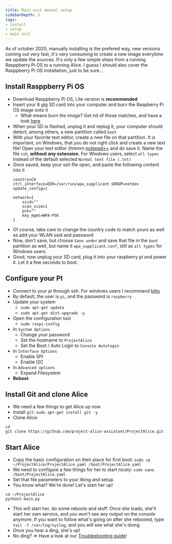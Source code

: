 ```yaml
---
title: Main unit manual setup
sidebarDepth: 3
tags:
- install
- setup
- main unit
---
```


As of october 2020, manually installing is the prefered way, new versions coming out very fast, it's very consuming to create a new image everytime we update the sources. It's only a few simple steps from a running Rasppberry Pi OS to a running Alice. I guess I should also cover the Rasppberry Pi OS installation, just to be sure...


## Install Rasppberry Pi OS
- Download Rasppberry Pi OS, Lite version is **recommended**
- Insert your 8 gig SD card into your computer and burn the Raspberry Pi OS image onto it
   - What means *burn the image*? Get rid of those matches, and have a look [here](https://www.raspberrypi.org/documentation/installation/installing-images/)
- When your SD is flashed, unplug it and replug it, your computer should detect, among others, a new partition called `boot`
- With your favorite text editor, create a new file on that partition. It is important, on Windows, that you do not right click and create a new text file! Open your text editor (hmmm [*notepad++*](https://notepad-plus-plus.org/) and do save it. Name the file `ssh`, **without any extension**. For Windows users, select `all types` instead of the default selected `Normal text file (.txt)`
- Once saved, keep your ssh file open, and paste the following content into it
  ```
  country=CH
  ctrl_interface=DIR=/var/run/wpa_supplicant GROUP=netdev
  update_config=1
  
  network={
      ssid=""
      scan_ssid=1
      psk=""
      key_mgmt=WPA-PSK
  }
  ```
- Of course, take care to change the country code to match yours as well as add your WLAN ssid and password
- Now, don't save, but choose `Save under` and save that file in the `boot` partition as well, but name it `wpa_supplicant.conf`, still as `all types` for Windows users.
- Good, now unplug your SD card, plug it into your raspberry pi and power it. Let it a few seconds to boot.


## Configure your PI

- Connect to your pi through ssh. For windows users I recommand [kitty](http://www.9bis.net/kitty/#!index.md)
- By default, the user is `pi`, and the password is `raspberry`
- Update your system
  - `sudo apt-get update`
  - `sudo apt-get dist-upgrade -y`
- Open the configuration tool
  - `sudo raspi-config`
- In `System Options`
  - Change your password
  - Set the hostname to `ProjectAlice`
  - Set the Boot / Auto Login to `Console Autologin`
- In `Interface Options`
  - Enable SPI
  - Enable I2C
- In `Advanced options`
  - Expand Filesystem
- **Reboot**

## Install Git and clone Alice

- We need a few things to get Alice up now
- Install `git`: `sudo apt-get install git -y`
- Clone Alice:
```
cd
git clone https://github.com/project-alice-assistant/ProjectAlice.git
```

## Start Alice
- Copy the basic configuration on their place for first boot: `sudo cp  ~/ProjectAlice/ProjectAlice.yaml /boot/ProjectAlice.yaml`
- We need to configure a few things for her to start nicely: `sudo nano /boot/ProjectAlice.yaml`
- Set that file parameters to your liking and setup.
- You know what? We're done! Let's start her up!
```
cd ~/ProjectAlice
python3 main.py
```
- This will start her, do some reboots and stuff. Once she loads, she'll start her own service, and you won't see any output on the console anymore. If you want to follow what's going on after she rebooted, type `tail -f /var/log/syslog`, and you will see what she's doing.
- Once you hear a ding, she's up!
- No ding? => Have a look at our [Troubleshooting guide](troubleshooting)!

